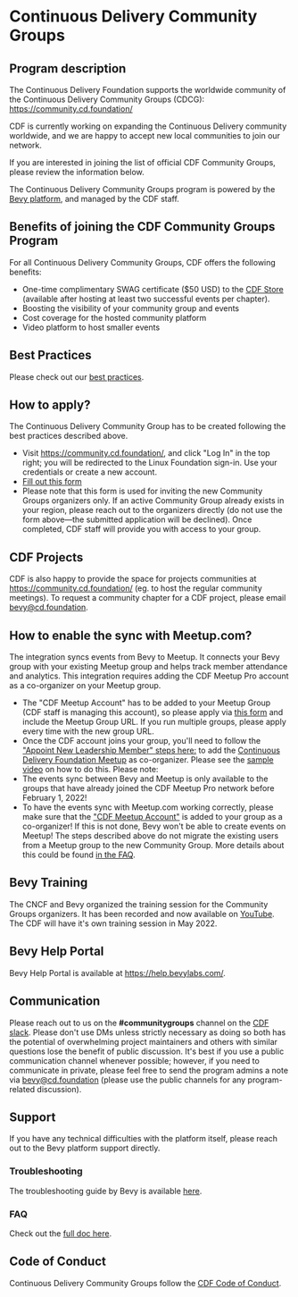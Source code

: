 # Continuous Delivery Community Groups
## Program description
The Continuous Delivery Foundation supports the worldwide community of the Continuous Delivery Community Groups (CDCG): https://community.cd.foundation/ 

CDF is currently working on expanding the Continuous Delivery community worldwide, and we are happy to accept new local communities to join our network.

If you are interested in joining the list of official CDF Community Groups, please review the information below.

The Continuous Delivery Community Groups program is powered by the [Bevy platform](https://www.bevy.com/), and managed by the CDF staff.

## Benefits of joining the CDF Community Groups Program
For all Continuous Delivery Community Groups, CDF offers the following benefits:
* One-time complimentary SWAG certificate ($50 USD) to the [CDF Store](https://store.cd.foundation/) (available after hosting at least two successful events per chapter).
* Boosting the visibility of your community group and events
* Cost coverage for the hosted community platform
* Video platform to host smaller events

## Best Practices
Please check out our [best practices](https://github.com/cdfoundation/communitygroups/blob/main/best-practices.md).

## How to apply?
The Continuous Delivery Community Group has to be created following the best practices described above.
* Visit https://community.cd.foundation/, and click "Log In" in the top right; you will be redirected to the Linux Foundation sign-in. Use your credentials or create a new account.
* [Fill out this form](https://forms.gle/Q9Ct9pWfxMWAPiZ79)
* Please note that this form is used for inviting the new Community Groups organizers only. If an active Community Group already exists in your region, please reach out to the organizers directly (do not use the form above—the submitted application will be declined).
Once completed, CDF staff will provide you with access to your group.

## CDF Projects
CDF is also happy to provide the space for projects communities at https://community.cd.foundation/ (eg. to host the regular community meetings).
To request a community chapter for a CDF project, please email [bevy@cd.foundation](mailto:bevy@cd.foundation).

## How to enable the sync with Meetup.com?
The integration syncs events from Bevy to Meetup. It connects your Bevy group with your existing Meetup group and helps track member attendance and analytics. This integration requires adding the CDF Meetup Pro account as a co-organizer on your Meetup group.
* The "CDF Meetup Account" has to be added to your Meetup Group (CDF staff is managing this account), so please apply via [this form](https://forms.gle/Q9Ct9pWfxMWAPiZ79) and include the Meetup Group URL. If you run multiple groups, please apply every time with the new group URL.
* Once the CDF account joins your group, you'll need to follow the ["Appoint New Leadership Member" steps here:](https://help.meetup.com/hc/en-us/articles/360002879411-Managing-a-leadership-team) to add the [Continuous Delivery Foundation Meetup](https://www.meetup.com/members/273946049/) as co-organizer. Please see the [sample video](https://share.getcloudapp.com/8LujxJ85) on how to do this.
Please note:
* The events sync between Bevy and Meetup is only available to the groups that have already joined the CDF Meetup Pro network before February 1, 2022!
* To have the events sync with Meetup.com working correctly, please make sure that the ["CDF Meetup Account"](https://www.meetup.com/members/273946049/) is added to your group as a co-organizer! If this is not done, Bevy won't be able to create events on Meetup!
The steps described above do not migrate the existing users from a Meetup group to the new Community Group. More details about this could be found [in the FAQ](https://github.com/cdfoundation/communitygroups/blob/main/FAQ.md).

## Bevy Training
The CNCF and Bevy organized the training session for the Community Groups organizers. It has been recorded and now available on [YouTube](https://www.youtube.com/watch?v=_rBdomoYlmc). The CDF will have it's own training session in May 2022.

## Bevy Help Portal
Bevy Help Portal is available at https://help.bevylabs.com/.

## Communication
Please reach out to us on the **#communitygroups** channel on the [CDF slack](https://join.slack.com/t/cdeliveryfdn/shared_invite/zt-nwc0jjd0-G65oEpv5ynFfPD5oOX5Ogg). Please don't use DMs unless strictly necessary as doing so both has the potential of overwhelming project maintainers and others with similar questions lose the benefit of public discussion.
It's best if you use a public communication channel whenever possible; however, if you need to communicate in private, please feel free to send the program admins a note via [bevy@cd.foundation](mailto:bevy@cd.foundation) (please use the public channels for any program-related discussion).

## Support
If you have any technical difficulties with the platform itself, please reach out to the Bevy platform support directly.

### Troubleshooting
The troubleshooting guide by Bevy is available [here](https://help.bevylabs.com/article/499-troubleshooting).

### FAQ
Check out the [full doc here](https://github.com/cdfoundation/communitygroups/blob/main/FAQ.md).

## Code of Conduct
Continuous Delivery Community Groups follow the [CDF Code of Conduct](https://github.com/cdfoundation/.github/blob/main/CODE_OF_CONDUCT.md).
